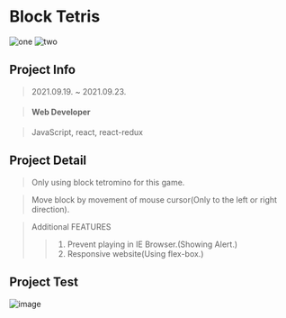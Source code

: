 # Block Tetris
![one](https://user-images.githubusercontent.com/41934505/134467772-190122b1-e67f-44a6-bb31-3482d5ec983b.gif)
![two](https://user-images.githubusercontent.com/41934505/134468243-94db6cb7-bd34-420f-af1b-ffc078d15a5d.gif)

## Project Info
> 2021.09.19. ~ 2021.09.23.

> #### Web Developer

> JavaScript, react, react-redux

## Project Detail
> Only using block tetromino for this game.

> Move block by movement of mouse cursor(Only to the left or right direction).

> Additional FEATURES
>> 1. Prevent playing in IE Browser.(Showing Alert.)
>> 2. Responsive website(Using flex-box.)

## Project Test
![image](https://user-images.githubusercontent.com/41934505/134494034-80f5e79a-c4f5-4f64-a478-6406d819acd7.png)

